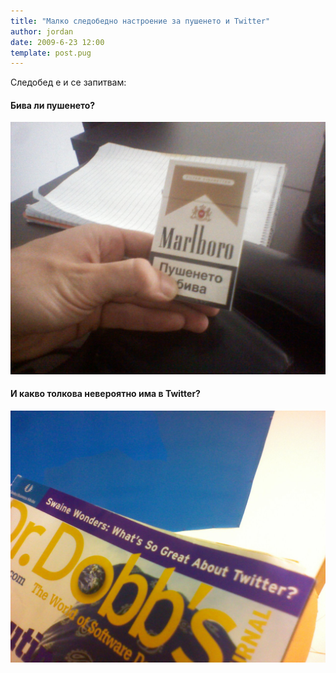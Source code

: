 ```yaml
---
title: "Малко следобедно настроение за пушенето и Twitter"
author: jordan
date: 2009-6-23 12:00
template: post.pug
---
```


Следобед е и се запитвам:

#### Бива ли пушенето?

![](smoking_not_bad.jpg)

#### И какво толкова невероятно има в Twitter?

![](whats_so_great_about_twitter.jpg)
